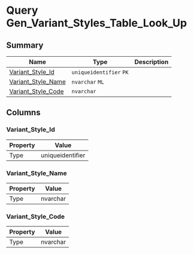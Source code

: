 # Query Gen_Variant_Styles_Table_Look_Up


## Summary

| Name | Type | Description |
| - | - | --- |
|[Variant_Style_Id](#variant_style_id)|`uniqueidentifier` `PK`||
|[Variant_Style_Name](#variant_style_name)|`nvarchar` `ML`||
|[Variant_Style_Code](#variant_style_code)|`nvarchar` ||

## Columns

### Variant_Style_Id

| Property | Value |
| - | - |
|Type|uniqueidentifier|

### Variant_Style_Name

| Property | Value |
| - | - |
|Type|nvarchar|

### Variant_Style_Code

| Property | Value |
| - | - |
|Type|nvarchar|


